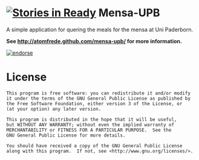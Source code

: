 [![Stories in Ready](https://badge.waffle.io/atomfrede/mensa-upb.png?label=ready&title=Ready)](https://waffle.io/atomfrede/mensa-upb)
Mensa-UPB
========

A simple application for quering the meals for the mensa at Uni Paderborn.

**See http://atomfrede.github.com/mensa-upb/ for more information.**

[![endorse](http://api.coderwall.com/atomfrede/endorsecount.png)](http://coderwall.com/atomfrede)

License
========

    This program is free software: you can redistribute it and/or modify
    it under the terms of the GNU General Public License as published by
    the Free Software Foundation, either version 3 of the License, or
    (at your option) any later version.

    This program is distributed in the hope that it will be useful,
    but WITHOUT ANY WARRANTY; without even the implied warranty of
    MERCHANTABILITY or FITNESS FOR A PARTICULAR PURPOSE.  See the
    GNU General Public License for more details.

    You should have received a copy of the GNU General Public License
    along with this program.  If not, see <http://www.gnu.org/licenses/>.


[1]: http://dl.dropbox.com/u/159886/mensa-upb/mensa-upb-v1-screen1.png

